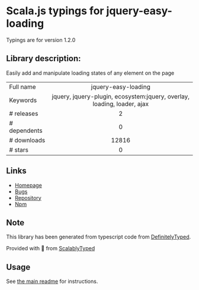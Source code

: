 
# Scala.js typings for jquery-easy-loading

Typings are for version 1.2.0

## Library description:
Easily add and manipulate loading states of any element on the page

|                    |                 |
| ------------------ | :-------------: |
| Full name          | jquery-easy-loading |
| Keywords           | jquery, jquery-plugin, ecosystem:jquery, overlay, loading, loader, ajax |
| # releases         | 2 |
| # dependents       | 0 |
| # downloads        | 12816 |
| # stars            | 0 |

## Links
- [Homepage](http://carlosbonetti.github.io/jquery-loading/)
- [Bugs](https://github.com/CarlosBonetti/jquery-loading/issues)
- [Repository](https://github.com/CarlosBonetti/jquery-loading)
- [Npm](https://www.npmjs.com/package/jquery-easy-loading)
    


## Note
This library has been generated from typescript code from [DefinitelyTyped](https://definitelytyped.org).

Provided with :purple_heart: from [ScalablyTyped](https://github.com/oyvindberg/ScalablyTyped)

## Usage
See [the main readme](../../readme.md) for instructions.


